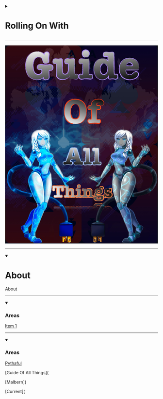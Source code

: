 <details closed><summary><h1>Rolling On With</h1></summary>

<details closed><summary><h2>Malbern</h2></summary>

is the organization to host this. We welcome all! Please check it out, it’s just a place trying to make things better.

#### Malbern Locations

* [**Net Website**](https://malbern.net)

* [**Org Website**](https://malbern.org)

* [**Github**](https://github.com/Malbern)

* [**Discord**](https://discord.gg/xvQTmTa6af)

</details>

***

<details closed><summary><h2>Guide Of All Things</h2></summary>

is anything and everything, organizing info and putting things together is what we do. Guides are on the way.

#### Guide Of All Things Locations

* [**Com Website**](https://guideofallthings.com)

* [**Discord**](https://discord.gg/HXTXRrqjuN)

</details>

***

<details closed><summary><h2>Pythaful</h2></summary>


is a way to clean up this digital world. Interests in all things technological and beyond.

#### Pythaful Locations

* [**Com Website**](https://pythaful.com)

* [**Discord**](https://discord.gg/xvQTmTa6af)
<!—Links to Malbern currently—>

</details>

</details>

***

![](/docs/Additional/Material/GOAT.jpeg)

***

<details open><summary><h1>About</h1></summary>

About

</details>

***

<details open><summary><h3>Areas</h1></summary>

[Item 1](/Item/InfoItem.md)

</details>

***

<details open><summary><h3>Areas</h1></summary>

[Pythaful]()

[Guide Of All Things](

[Malbern](

[Current](

</details>